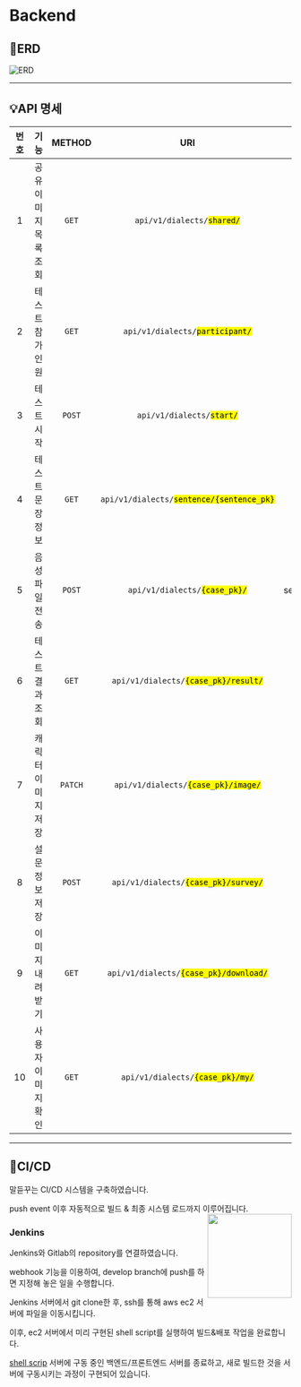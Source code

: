 # Backend

## 🧣ERD

![ERD](https://user-images.githubusercontent.com/42627507/163178479-4e68b652-86da-4a46-afe8-fedd62768444.png)

--- 

## 💡API 명세
|번호| 기능 | METHOD | URI | PARAMETERS |
|:----:|:------:|:------:|:------:|:------:|
| 1 | 공유 이미지 목록 조회 | `GET` | <code>api/v1/dialects/<mark>shared/</mark></code> | |
| 2 | 테스트 참가 인원 | `GET` | <code>api/v1/dialects/<mark>participant/</mark></code> | |
| 3 | 테스트 시작 | `POST` | <code>api/v1/dialects/<mark>start/</mark></code> | |
| 4 | 테스트 문장 정보 | `GET` | <code>api/v1/dialects/<mark>sentence/{sentence_pk}</mark></code> | |
| 5 | 음성 파일 전송 | `POST` | <code>api/v1/dialects/<mark>{case_pk}/</mark></code> | sentence=`sentence_pk` |
| 6 | 테스트 결과 조회 | `GET` | <code>api/v1/dialects/<mark>{case_pk}/result/</mark></code> | reuse=True, reuse=False |
| 7 | 캐릭터 이미지 저장 | `PATCH` | <code>api/v1/dialects/<mark>{case_pk}/image/</mark></code> | |
| 8 | 설문 정보 저장 | `POST` | <code>api/v1/dialects/<mark>{case_pk}/survey/</mark></code> | |
| 9 | 이미지 내려받기 | `GET` | <code>api/v1/dialects/<mark>{case_pk}/download/</mark></code> | |
| 10 | 사용자 이미지 확인 | `GET` | <code>api/v1/dialects/<mark>{case_pk}/my/</mark></code> | |

--- 

## 🎡CI/CD

말듣꾸는 CI/CD 시스템을 구축하였습니다. 

push event 이후 자동적으로 빌드 & 최종 시스템 로드까지 이루어집니다.
<img align = "right" src="https://velog.velcdn.com/images/soover/post/e6896a09-5802-46dc-af32-15af096e9123/Jenkins.png" width="150">

### Jenkins

Jenkins와 Gitlab의 repository를 연결하였습니다.

webhook 기능을 이용하여, develop branch에 push를 하면 지정해 놓은 일을 수행합니다.

Jenkins 서버에서 git clone한 후, ssh를 통해 aws ec2 서버에 파일을 이동시킵니다.

이후, ec2 서버에서 미리 구현된 shell script를 실행하여 빌드&배포 작업을 완료합니다.

[shell scrip](../deploy.sh) 서버에 구동 중인 백엔드/프론트엔드 서버를 종료하고, 새로 빌드한 것을 서버에 구동시키는 과정이 구현되어 있습니다.

